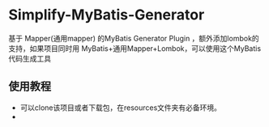 # Simplify-MyBatis-Generator
基于 Mapper(通用mapper) 的MyBatis Generator Plugin ，额外添加lombok的支持，如果项目同时用 MyBatis+通用Mapper+Lombok，可以使用这个MyBatis代码生成工具

## 使用教程
* 可以clone该项目或者下载包，在resources文件夹有必备环境。
* 
